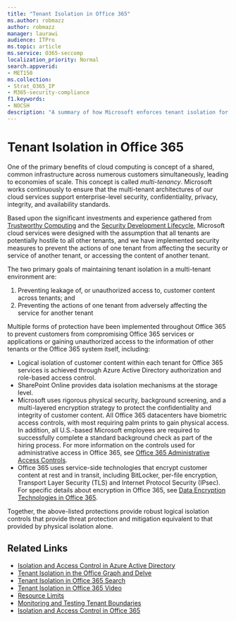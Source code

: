 ```yaml
---
title: "Tenant Isolation in Office 365"
ms.author: robmazz
author: robmazz
manager: laurawi
audience: ITPro
ms.topic: article
ms.service: O365-seccomp
localization_priority: Normal
search.appverid:
- MET150
ms.collection:
- Strat_O365_IP
- M365-security-compliance
f1.keywords:
- NOCSH
description: "A summary of how Microsoft enforces tenant isolation for Office 365."
---
```


# Tenant Isolation in Office 365

One of the primary benefits of cloud computing is concept of a shared, common infrastructure across numerous customers simultaneously, leading to economies of scale. This concept is called *multi-tenancy*. Microsoft works continuously to ensure that the multi-tenant architectures of our cloud services support enterprise-level security, confidentiality, privacy, integrity, and availability standards.

Based upon the significant investments and experience gathered from [Trustworthy Computing](https://www.microsoft.com/trust-center) and the [Security Development Lifecycle](https://www.microsoft.com/securityengineering/sdl/), Microsoft cloud services were designed with the assumption that all tenants are potentially hostile to all other tenants, and we have implemented security measures to prevent the actions of one tenant from affecting the security or service of another tenant, or accessing the content of another tenant.

The two primary goals of maintaining tenant isolation in a multi-tenant environment are:

1.	Preventing leakage of, or unauthorized access to, customer content across tenants; and
2.	Preventing the actions of one tenant from adversely affecting the service for another tenant

Multiple forms of protection have been implemented throughout Office 365 to prevent customers from compromising Office 365 services or applications or gaining unauthorized access to the information of other tenants or the Office 365 system itself, including:

- Logical isolation of customer content within each tenant for Office 365 services is achieved through Azure Active Directory authorization and role-based access control.
- SharePoint Online provides data isolation mechanisms at the storage level.
- Microsoft uses rigorous physical security, background screening, and a multi-layered encryption strategy to protect the confidentiality and integrity of customer content. All Office 365 datacenters have biometric access controls, with most requiring palm prints to gain physical access. In addition, all U.S.-based Microsoft employees are required to successfully complete a standard background check as part of the hiring process. For more information on the controls used for administrative access in Office 365, see [Office 365 Administrative Access Controls](office-365-administrative-access-controls-overview.md).
- Office 365 uses service-side technologies that encrypt customer content at rest and in transit, including BitLocker, per-file encryption, Transport Layer Security (TLS) and Internet Protocol Security (IPsec). For specific details about encryption in Office 365, see [Data Encryption Technologies in Office 365](https://docs.microsoft.com/microsoft-365/compliance/office-365-encryption-in-the-microsoft-cloud-overview).

Together, the above-listed protections provide robust logical isolation controls that provide threat protection and mitigation equivalent to that provided by physical isolation alone.

## Related Links

- [Isolation and Access Control in Azure Active Directory](office-365-isolation-in-azure-active-directory.md)
- [Tenant Isolation in the Office Graph and Delve](office-365-isolation-in-graph-and-delve.md)
- [Tenant Isolation in Office 365 Search](office-365-isolation-in-office-365-search.md)
- [Tenant Isolation in Office 365 Video](office-365-isolation-in-office-365-video.md)
- [Resource Limits](office-365-resource-limits.md)
- [Monitoring and Testing Tenant Boundaries](office-365-monitoring-and-testing.md)
- [Isolation and Access Control in Office 365](office-365-isolation-in-office-365.md)
